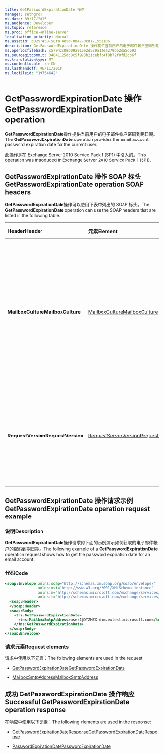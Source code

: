 ```yaml
---
title: GetPasswordExpirationDate 操作
manager: sethgros
ms.date: 09/17/2015
ms.audience: Developer
ms.topic: reference
ms.prod: office-online-server
localization_priority: Normal
ms.assetid: b0297458-58fb-4e5d-bb47-0cd17155e106
description: GetPasswordExpirationDate 操作提供当前用户的电子邮件帐户密码到期日期。
ms.openlocfilehash: c57942c88b09a910e2d529a12ea279bb2da5d693
ms.sourcegitcommit: 34041125dc8c5f993b21cebfc4f8b72f0fd2cb6f
ms.translationtype: MT
ms.contentlocale: zh-CN
ms.lasthandoff: 06/11/2018
ms.locfileid: "19754642"
---
```

# <a name="getpasswordexpirationdate-operation"></a><span data-ttu-id="fe75d-103">GetPasswordExpirationDate 操作</span><span class="sxs-lookup"><span data-stu-id="fe75d-103">GetPasswordExpirationDate operation</span></span>

<span data-ttu-id="fe75d-104">**GetPasswordExpirationDate**操作提供当前用户的电子邮件帐户密码到期日期。</span><span class="sxs-lookup"><span data-stu-id="fe75d-104">The **GetPasswordExpirationDate** operation provides the email account password expiration date for the current user.</span></span> 
  
<span data-ttu-id="fe75d-105">此操作是在 Exchange Server 2010 Service Pack 1 (SP1) 中引入的。</span><span class="sxs-lookup"><span data-stu-id="fe75d-105">This operation was introduced in Exchange Server 2010 Service Pack 1 (SP1).</span></span>
  
## <a name="getpasswordexpirationdate-operation-soap-headers"></a><span data-ttu-id="fe75d-106">GetPasswordExpirationDate 操作 SOAP 标头</span><span class="sxs-lookup"><span data-stu-id="fe75d-106">GetPasswordExpirationDate operation SOAP headers</span></span>

<span data-ttu-id="fe75d-107">**GetPasswordExpirationDate**操作可以使用下表中列出的 SOAP 标头。</span><span class="sxs-lookup"><span data-stu-id="fe75d-107">The **GetPasswordExpirationDate** operation can use the SOAP headers that are listed in the following table.</span></span> 
  
|<span data-ttu-id="fe75d-108">**Header**</span><span class="sxs-lookup"><span data-stu-id="fe75d-108">**Header**</span></span>|<span data-ttu-id="fe75d-109">**元素**</span><span class="sxs-lookup"><span data-stu-id="fe75d-109">**Element**</span></span>|<span data-ttu-id="fe75d-110">**说明**</span><span class="sxs-lookup"><span data-stu-id="fe75d-110">**Description**</span></span>|
|:-----|:-----|:-----|
|<span data-ttu-id="fe75d-111">**MailboxCulture**</span><span class="sxs-lookup"><span data-stu-id="fe75d-111">**MailboxCulture**</span></span> <br/> |[<span data-ttu-id="fe75d-112">MailboxCulture</span><span class="sxs-lookup"><span data-stu-id="fe75d-112">MailboxCulture</span></span>](mailboxculture.md) <br/> |<span data-ttu-id="fe75d-113">定义 RFC 3066 中，"标记的标识的语言"，以用于访问邮箱标识与的区域性。</span><span class="sxs-lookup"><span data-stu-id="fe75d-113">Identifies the culture, as defined in RFC 3066, "Tags for the Identification of Languages", to be used to access the mailbox.</span></span> <span data-ttu-id="fe75d-114">这是适用于请求。</span><span class="sxs-lookup"><span data-stu-id="fe75d-114">This is applicable to a request.</span></span>  <br/> |
|<span data-ttu-id="fe75d-115">**RequestVersion**</span><span class="sxs-lookup"><span data-stu-id="fe75d-115">**RequestVersion**</span></span> <br/> |[<span data-ttu-id="fe75d-116">RequestServerVersion</span><span class="sxs-lookup"><span data-stu-id="fe75d-116">RequestServerVersion</span></span>](requestserverversion.md) <br/> |<span data-ttu-id="fe75d-117">标识操作请求的架构。</span><span class="sxs-lookup"><span data-stu-id="fe75d-117">Identifies the schema for the operation request.</span></span> <span data-ttu-id="fe75d-118">这是适用于请求。</span><span class="sxs-lookup"><span data-stu-id="fe75d-118">This is applicable to a request.</span></span> <span data-ttu-id="fe75d-119">这是适用于请求。</span><span class="sxs-lookup"><span data-stu-id="fe75d-119">This is applicable to a request.</span></span>  <br/> |
   
## <a name="getpasswordexpirationdate-operation-request-example"></a><span data-ttu-id="fe75d-120">GetPasswordExpirationDate 操作请求示例</span><span class="sxs-lookup"><span data-stu-id="fe75d-120">GetPasswordExpirationDate operation request example</span></span>

### <a name="description"></a><span data-ttu-id="fe75d-121">说明</span><span class="sxs-lookup"><span data-stu-id="fe75d-121">Description</span></span>

<span data-ttu-id="fe75d-122">**GetPasswordExpirationDate**操作请求的下面的示例演示如何获取的电子邮件帐户的密码到期日期。</span><span class="sxs-lookup"><span data-stu-id="fe75d-122">The following example of a **GetPasswordExpirationDate** operation request shows how to get the password expiration date for an email account.</span></span> 
  
### <a name="code"></a><span data-ttu-id="fe75d-123">代码</span><span class="sxs-lookup"><span data-stu-id="fe75d-123">Code</span></span>

```XML
<soap:Envelope xmlns:soap="http://schemas.xmlsoap.org/soap/envelope/"
               xmlns:xsi="http://www.w3.org/2001/XMLSchema-instance"
               xmlns:m="http://schemas.microsoft.com/exchange/services/2006/messages"
               xmlns:t="http://schemas.microsoft.com/exchange/services/2006/types">
  <soap:Header>
  </soap:Header>
  <soap:Body>
    <tns:GetPasswordExpirationDate>
      <tns:MailboxSmtpAddress>user1@DTZMZX-dom.extest.microsoft.com</tns:MailboxSmtpAddress>
    </tns:GetPasswordExpirationDate>
  </soap:Body>
</soap:Envelope>

```

### <a name="request-elements"></a><span data-ttu-id="fe75d-124">请求元素</span><span class="sxs-lookup"><span data-stu-id="fe75d-124">Request elements</span></span>

<span data-ttu-id="fe75d-125">请求中使用以下元素：</span><span class="sxs-lookup"><span data-stu-id="fe75d-125">The following elements are used in the request:</span></span>
  
- [<span data-ttu-id="fe75d-126">GetPasswordExpirationDate</span><span class="sxs-lookup"><span data-stu-id="fe75d-126">GetPasswordExpirationDate</span></span>](getpasswordexpirationdate.md)
    
- [<span data-ttu-id="fe75d-127">MailboxSmtpAddress</span><span class="sxs-lookup"><span data-stu-id="fe75d-127">MailboxSmtpAddress</span></span>](mailboxsmtpaddress.md)
    
## <a name="successful-getpasswordexpirationdate-operation-response"></a><span data-ttu-id="fe75d-128">成功 GetPasswordExpirationDate 操作响应</span><span class="sxs-lookup"><span data-stu-id="fe75d-128">Successful GetPasswordExpirationDate operation response</span></span>

<span data-ttu-id="fe75d-129">在响应中使用以下元素：</span><span class="sxs-lookup"><span data-stu-id="fe75d-129">The following elements are used in the response:</span></span>
  
- [<span data-ttu-id="fe75d-130">GetPasswordExpirationDateResponse</span><span class="sxs-lookup"><span data-stu-id="fe75d-130">GetPasswordExpirationDateResponse</span></span>](getpasswordexpirationdateresponse.md)
    
- [<span data-ttu-id="fe75d-131">PasswordExpirationDate</span><span class="sxs-lookup"><span data-stu-id="fe75d-131">PasswordExpirationDate</span></span>](passwordexpirationdate.md)
    

